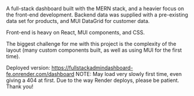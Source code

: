 A full-stack dashboard built with the MERN stack, and a heavier focus on the front-end development.  Backend data was supplied with a pre-existing data set for products, and MUI DataGrid for customer data.  

Front-end is heavy on React, MUI components, and CSS.

The biggest challenge for me with this project is the complexity of the layout (many custom components built, as well as using MUI for the first time).

Deployed version: https://fullstackadmindashboard-fe.onrender.com/dashboard
NOTE: May load very slowly first time, even giving a 404 at first.  Due to the way Render deploys, please be patient.  Thank you!
